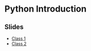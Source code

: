 # Python Introduction

## Slides

- [Class 1](https://beatrizfrocha.github.io/python-introduction/class1.slides.html)
- [Class 2](https://github.com/beatrizfrocha/python-introduction/class2.slides.html)
